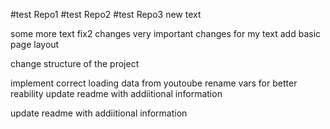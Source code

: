 #test Repo1
#test Repo2
#test Repo3
new text

some more text
fix2 changes
very important changes for my text
add basic page layout


change structure of the project

implement correct loading data from youtoube
rename vars for better reability
update readme with addiitional information

update readme with addiitional information 
